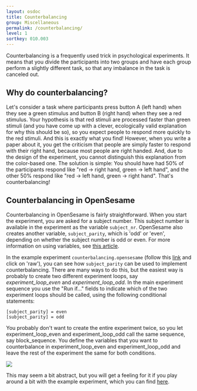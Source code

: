 ```yaml
---
layout: osdoc
title: Counterbalancing
group: Miscellaneous
permalink: /counterbalancing/
level: 1
sortkey: 010.003
---
```


Counterbalancing is a frequently used trick in psychological experiments. It means that you divide the participants into two groups and have each group perform a slightly different task, so that any imbalance in the task is canceled out.

Why do counterbalancing?
------------------------

Let's consider a task where participants press button A (left hand) when they see a green stimulus and button B (right hand) when they see a red stimulus. Your hypothesis is that red stimuli are processed faster than green stimuli (and you have come up with a clever, ecologically valid explanation for why this should be so), so you expect people to respond more quickly to the red stimuli. And this is exactly what you find! However, when you write a paper about it, you get the criticism that people are simply faster to respond with their right hand, because most people are right handed. And, due to the design of the experiment, you cannot distinguish this explanation from the color-based one. The solution is simple: You should have had 50% of the participants respond like "red → right hand, green → left hand", and the other 50% respond like "red -> left hand, green -> right hand". That's counterbalancing!

Counterbalancing in OpenSesame
------------------------------

Counterbalancing in OpenSesame is fairly straightforward. When you start the experiment, you are asked for a subject number. This subject number is available in the experiment as the variable `subject_nr`. OpenSesame also creates another variable, `subject_parity`, which is 'odd' or 'even', depending on whether the subject number is odd or even. For more information on using variables, see [this article][variables].

In the example experiment `counterbalancing.opensesame` (follow this [link][example] and click on 'raw'), you can see how `subject_parity` can be used to implement counterbalancing. There are many ways to do this, but the easiest way is probably to create two different experiment loops, say *experiment_loop_even* and *experiment_loop_odd*. In the main experiment sequence you use the "Run if..." fields to indicate which of the two experiment loops should be called, using the following conditional statements:

	[subject_parity] = even
	[subject_parity] = odd

You probably don't want to create the entire experiment twice, so you let experiment_loop_even and experiment_loop_odd call the same sequence, say block_sequence. You define the variables that you want to counterbalance in experiment_loop_even and experiment_loop_odd and leave the rest of the experiment the same for both conditions.

![](/img/fig/fig10.3.1.png)

This may seem a bit abstract, but you will get a feeling for it if you play around a bit with the example experiment, which you can find [here][example].

[variables]: /usage/variables-and-conditional-qifq-statements/
[example]: https://gist.github.com/4176984